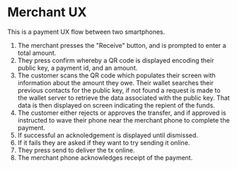# Merchant UX
This is a payment UX flow between two smartphones.

1. The merchant presses the "Receive" button, and is prompted to enter a total amount.
2. They press confirm whereby a QR code is displayed encoding their public key, a payment id, and an amount.
3. The customer scans the QR code which populates their screen with information about the amount they owe. Their wallet searches their previous contacts for the public key, if not found a request is made to the wallet server to retrieve the data associated with the public key. That data is then displayed on screen indicating the repient of the funds.
4. The customer either rejects or approves the transfer, and if approved is instructed to wave their phone near the merchant phone to complete the payment. 
5. If successful an acknoledgement is displayed until dismissed.
6. If it fails they are asked if they want to try sending it online.
7. They press send to deliver the tx online.
8. The merchant phone acknowledges receipt of the payment.
